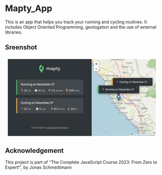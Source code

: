 # Mapty_App
This is an app that helps you track your running and cycling routines. It includes Object Oriented Programming, geologation and the use of external libraries.

## Sreenshot
![This is an image](https://github.com/Nelaserodino/Mapty_App/blob/master/MaptyApp.png)

## Acknowledgement
This project is part of "The Complete JavaScript Course 2023: From Zero to Expert!", by Jonas Schmedtmann
